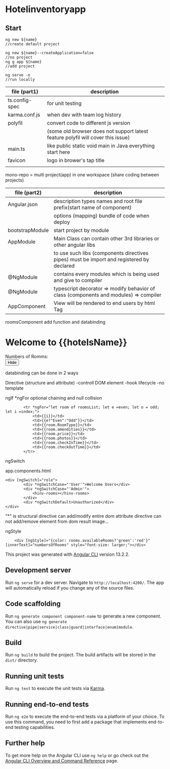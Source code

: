 # Hotelinventoryapp

## Start

```
ng new ${name}
//create default project

ng new ${name}--createApplication=false
//no project
ng g app ${name}
//add project

ng serve -o
//run locally
```

| file (part1)   | description                                                                      |
| -------------- | -------------------------------------------------------------------------------- |
| ts.config-spec | for unit testing                                                                 |
| karma.conf.js  | when dev with team log history                                                   |
| polyfil        | convert code to different js version                                             |
|                | (some old browser does not support latest feature polyfil will cover this issue) |
| main.ts        | like public static void main in Java everything start here                       |
| favicon        | logo in brower's tap title                                                       |
|                |                                                                                  |

mono-repo = multi project(app) in one workspace (share coding between projects)

| file (part2)    | description                                                                              |
| --------------- | ---------------------------------------------------------------------------------------- |
| Angular.json    | description types names and root file prefix(start name of component)                    |
|                 | options (mapping) bundle of code when deploy                                             |
| bootstrapModule | start project by module                                                                  |
| AppModule       | Main Class can contain other 3rd libraries or other angular libs                         |
|                 | to use such libs (components directives pipes) must be import and registered by declared |
| @NgModule       | contains every modules which is being used and give to compiler                          |
| @NgModule       | typescript decorator => modify behavior of class (components and modules) => compiler    |
| AppComponent    | View will be rendered to end users by html Tag                                           |

roomsComponent add function and databinding

<h1>Welcome to {{hotelsName}}</h1>
<div [hidden]="hideRooms">
    Numbers of Romms:
    <div [innerText]="numbersOfRooms"></div>
</div>
<button (click)="toggle()">Hide</button>
<!-- document.getElemntById('numbersOfRooms').innerText = numbersOfRooms -->

databinding can be done in 2 ways

Directive (structure and attribute)
-controll DOM element
-hook lifecycle
-no template

ngIf
\*ngFor optional chaining and null collision

```
        <tr *ngFor="let room of roomsList; let e =even; let o = odd; let i =index;">
            <td>{{i}}</td>
            <td>{{e?"Even":"Odd"}}</td>
            <td>{{room.RoomType}}</td>
            <td>{{room.amendities}}</td>
            <td>{{room.price}}</td>
            <td>{{room.photos}}</td>
            <td>{{room.checkInTime}}</td>
            <td>{{room.checkOutTime}}</td>
        </tr>
```

ngSwitch

app.components.html

```
<div [ngSwitch]="role">
        <div *ngSwitchCase="'User'">Welcome Users</div>
        <div *ngSwitchCase="'Admin'">
            <hinv-rooms></hinv-rooms>
        </div>
        <div *ngSwitchDefault>Unauthorized</div>
</div>
```

"\*" is structural directive can add/modify entire dom
attribute directive can not add/remove element from dom
result
image...

ngStyle

```
    <div [ngStyle]="{color: rooms.availableRooms?'green':'red'}"[innerText]="numbersOfRooms" style="font-size: larger;"></div>
```

This project was generated with [Angular CLI](https://github.com/angular/angular-cli) version 13.2.2.

## Development server

Run `ng serve` for a dev server. Navigate to `http://localhost:4200/`. The app will automatically reload if you change any of the source files.

## Code scaffolding

Run `ng generate component component-name` to generate a new component. You can also use `ng generate directive|pipe|service|class|guard|interface|enum|module`.

## Build

Run `ng build` to build the project. The build artifacts will be stored in the `dist/` directory.

## Running unit tests

Run `ng test` to execute the unit tests via [Karma](https://karma-runner.github.io).

## Running end-to-end tests

Run `ng e2e` to execute the end-to-end tests via a platform of your choice. To use this command, you need to first add a package that implements end-to-end testing capabilities.

## Further help

To get more help on the Angular CLI use `ng help` or go check out the [Angular CLI Overview and Command Reference](https://angular.io/cli) page.
